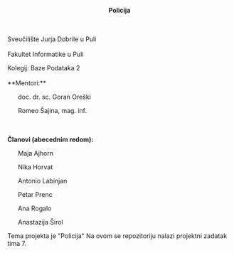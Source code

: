<p align="center">
<b>Policija</b> </p><br></br>
Sveučilište Jurja Dobrile u Puli <br></br>
Fakultet Informatike u Puli
</p>
Kolegij: Baze Podataka 2 <br></br>
**Mentori:** 
 <ul>doc. dr. sc. Goran Oreški</ul>
 <ul>Romeo Šajina, mag. inf.</ul>

<br></br>
**Članovi (abecednim redom):** 
<ol>Maja Ajhorn</ol>
<ol>Nika Horvat</ol>
<ol>Antonio Labinjan</ol>
<ol>Petar Prenc</ol>
<ol>Ana Rogalo</ol>
<ol>Anastazija Širol</ol>

Tema projekta je "Policija"
Na ovom se repozitoriju nalazi projektni zadatak tima 7.
